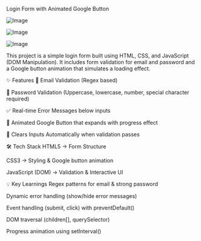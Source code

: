 Login Form with Animated Google Button

![Image](https://github.com/user-attachments/assets/e98d361f-8be7-488d-9450-cb72291f1df9)

![Image](https://github.com/user-attachments/assets/4c8a5417-08d3-434d-a815-db83fdf19efb)

![Image](https://github.com/user-attachments/assets/02d872de-97bd-4fdd-8aa4-7cfad53dbc18)

This project is a simple login form built using HTML, CSS, and JavaScript (DOM Manipulation).
It includes form validation for email and password and a Google button animation that simulates a loading effect.

✨ Features
📧 Email Validation (Regex based)

🔑 Password Validation (Uppercase, lowercase, number, special character required)

✅ Real-time Error Messages below inputs

🎨 Animated Google Button that expands with progress effect

🧹 Clears Inputs Automatically when validation passes

🛠 Tech Stack
HTML5 → Form Structure

CSS3 → Styling & Google button animation

JavaScript (DOM) → Validation & Interactive UI

💡 Key Learnings
Regex patterns for email & strong password

Dynamic error handling (show/hide error messages)

Event handling (submit, click) with preventDefault()

DOM traversal (children[], querySelector)

Progress animation using setInterval()
